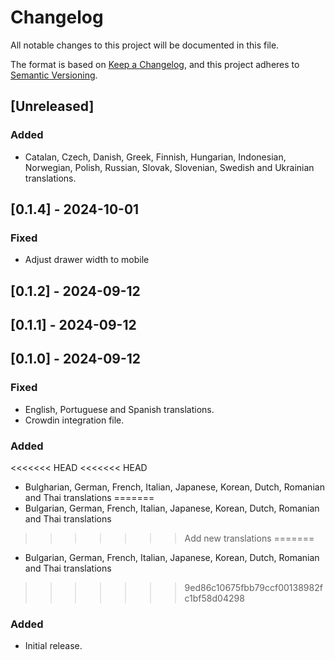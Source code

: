 # Changelog

All notable changes to this project will be documented in this file.

The format is based on [Keep a Changelog](https://keepachangelog.com/en/1.0.0/),
and this project adheres to [Semantic Versioning](https://semver.org/spec/v2.0.0.html).

## [Unreleased]

### Added
- Catalan, Czech, Danish, Greek, Finnish, Hungarian, Indonesian, Norwegian, Polish, Russian, Slovak, Slovenian, Swedish and Ukrainian translations.

## [0.1.4] - 2024-10-01

### Fixed

- Adjust drawer width to mobile

## [0.1.2] - 2024-09-12

## [0.1.1] - 2024-09-12

## [0.1.0] - 2024-09-12

### Fixed

- English, Portuguese and Spanish translations.
- Crowdin integration file.

### Added
<<<<<<< HEAD
<<<<<<< HEAD

- Bulgharian, German, French, Italian, Japanese, Korean, Dutch, Romanian and Thai translations
=======
- Bulgarian, German, French, Italian, Japanese, Korean, Dutch, Romanian and Thai translations
>>>>>>> Add new translations
=======
- Bulgarian, German, French, Italian, Japanese, Korean, Dutch, Romanian and Thai translations
>>>>>>> 9ed86c10675fbb79ccf00138982fc1bf58d04298

### Added

- Initial release.
